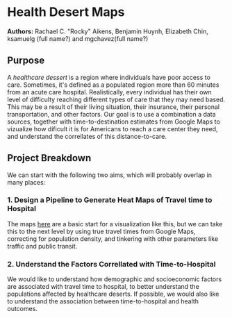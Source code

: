 # Health Desert Maps

**Authors:** Rachael C. "Rocky" Aikens, Benjamin Huynh, Elizabeth Chin, ksamuelg (full name?) and mgchavez(full name?)

## Purpose

A _healthcare dessert_ is a region where individuals have poor access to care.  Sometimes, it's defined as a populated region more than 60 minutes from an acute care hospital.  Realistically, every individual has their own level of difficulty reaching different types of care that they may need based.  This may be a result of their living situation, their insurance, their personal transportation, and other factors.  Our goal is to use a combination a data sources, together with time-to-destination estimates from Google Maps to vizualize how dificult it is for Americans to reach a care center they need, and understand the correllates of this distance-to-care.

## Project Breakdown

We can start with the following two aims, which will probably overlap in many places:

### 1.  Design a Pipeline to Generate Heat Maps of Travel time to Hospital
The maps [here](https://medium.com/@sohanmurthy/visualizing-americas-health-care-deserts-675f4502c4e1) are a basic start for a visualization like this, but we can take this to the next level by using true travel times from Google Maps, correcting for population density, and tinkering with other parameters like traffic and public transit.

### 2. Understand the Factors Correllated with Time-to-Hospital
We would like to understand how demographic and socioeconomic factors are associated with travel time to hospital, to better understand the populations affected by healthcare deserts.  If possible, we would also like to understand the association between time-to-hospital and health outcomes.
